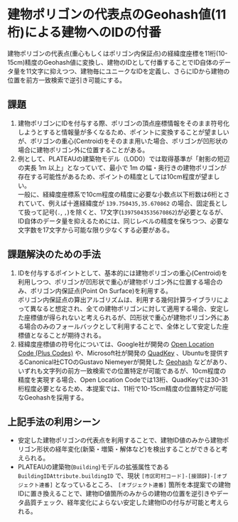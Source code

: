 # 建物ポリゴンの代表点のGeohash値(11桁)による建物へのIDの付番

建物ポリゴンの代表点(重心もしくはポリゴン内保証点)の経緯度座標を11桁(10-15cm)精度のGeohash値に変換し、建物のIDとして付番することでID自体のデータ量を11文字に抑えつつ、建物毎にユニークなIDを定義し、さらにIDから建物の位置を前方一致検索で逆引き可能にする。

## 課題

1. 建物ポリゴンにIDを付与する際、ポリゴンの頂点座標情報をそのまま符号化しようとすると情報量が多くなるため、ポイントに変換することが望ましいが、ポリゴンの重心(Centroid)をそのまま用いた場合、ポリゴンが凹形状の場合に建物ポリゴン外に位置することがある。
2. 例として、PLATEAUの建築物モデル（LOD0）では取得基準が「射影の短辺の実長 1m 以上」となっていて、最小で 1m の幅・奥行きの建物ポリゴンが存在する可能性があるため、ポイントの精度としては10cm程度が望ましい。  
   一般に、経緯度座標系で10cm程度の精度に必要な小数点以下桁数は6桁とされていて、例えば十進経緯度が `139.750435,35.670862` の場合、固定長として扱って記号(`.`, `,`)を除くと、17文字(`13975043535670862`)が必要となるが、ID自体のデータ量を抑えるためには、同じレベルの精度を保ちつつ、必要な文字数を17文字から可能な限り少なくする必要がある。

## 課題解決のための手法

1. IDを付与するポイントとして、基本的には建物ポリゴンの重心(Centroid)を利用しつつ、ポリゴンが凹形状で重心が建物ポリゴン外に位置する場合のみ、ポリゴン内保証点(Point On Surface)を利用する。  
   ポリゴン内保証点の算出アルゴリズムは、利用する幾何計算ライブラリによって異なると想定され、全ての建物ポリゴンに対して適用する場合、安定した座標値が得られないと考えられるが、凹形状で重心が建物ポリゴン外にある場合のみのフォールバックとして利用することで、全体として安定した座標値となることが期待される。
2. 経緯度座標値の符号化については、Google社が開発の [Open Location Code (Plus Codes)](https://github.com/google/open-location-code/blob/main/Documentation/Specification/specification.md) や、Microsoft社が開発の [QuadKey](https://learn.microsoft.com/en-us/bingmaps/articles/bing-maps-tile-system?redirectedfrom=MSDN#tile-coordinates-and-quadkeys) 、Ubuntuを提供するCanonical社CTOのGustavo Niemeyerが開発した [Geohash](https://en.wikipedia.org/wiki/Geohash) などがあり、いずれも文字列の前方一致検索での位置特定が可能であるが、10cm程度の精度を実現する場合、Open Location Codeでは13桁、QuadKeyでは30-31桁程度必要となるため、本提案では、11桁で10-15cm精度の位置特定が可能なGeohashを採用する。

## 上記手法の利用シーン

* 安定した建物ポリゴンの代表点を利用することで、建物ID値のみから建物ポリゴン形状の経年変化(新築・増築・解体など)を検出することができると考えられる。
* PLATEAUの建築物(`Building`)モデルの拡張属性である `BuildingIDAttribute.buildingID` で、現状 `[市区町村コード]-[接頭辞]-[オブジェクト連番]` となっているところ、 `[オブジェクト連番]` 箇所を本提案での建物IDに置き換えることで、建物ID値箇所のみからの建物の位置を逆引きやデータ品質チェック、経年変化によらない安定した建物IDの付与が可能と考えられる。
